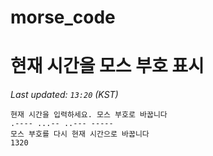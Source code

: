 # morse_code
# 현재 시간을 모스 부호 표시
<!-- MORSE_TIME_START -->
_Last updated: `13:20` (KST)_

```
현재 시간을 입력하세요. 모스 부호로 바꿉니다
.---- ...-- ..--- -----
모스 부호를 다시 현재 시간으로 바꿉니다
1320
```
<!-- MORSE_TIME_END -->
